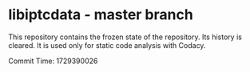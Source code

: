 # libiptcdata - master branch

This repository contains the frozen state of the repository.
Its history is cleared. It is used only for static code
analysis with Codacy.

Commit Time: 1729390026